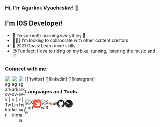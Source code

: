 
### Hi, I'm Agarkok Vyacheslav!  👋

## I'm IOS Developer!

- 🌱 I’m currently learning everything 🤣
- 🙋🏼‍♂️ I’m looking to collaborate with other content creators
- 🥅 2021 Goals: Learn more skills
- 😍 Fun fact: I love to riding on my bike, running, listening the music and IT

### Connect with me:

[<img align="left" alt="agarkov-v | Twitter" width="22px" src="https://cdn.jsdelivr.net/npm/simple-icons@v3/icons/twitter.svg" />][twitter]
[<img align="left" alt="agarkov-v | LinkedIn" width="22px" src="https://cdn.jsdelivr.net/npm/simple-icons@v3/icons/linkedin.svg" />][linkedin]
[<img align="left" alt="agarkov-v | Instagram" width="22px" src="https://cdn.jsdelivr.net/npm/simple-icons@v3/icons/instagram.svg" />][instagram]

### Languages and Tools:

<img align="left" alt="Xcode" width="26px" src="https://img.icons8.com/nolan/2x/xcode.png" />
<img align="left" alt="IOS" width="26px" src="https://raw.githubusercontent.com/github/explore/80688e429a7d4ef2fca1e82350fe8e3517d3494d/topics/swift/swift.png" />
<img align="left" alt="Swift" width="26px" src="https://img.icons8.com/nolan/2x/ios-logo.png" />
<img align="left" alt="Git" width="26px" src="https://raw.githubusercontent.com/github/explore/80688e429a7d4ef2fca1e82350fe8e3517d3494d/topics/git/git.png" />
<img align="left" alt="GitHub" width="26px" src="https://raw.githubusercontent.com/github/explore/78df643247d429f6cc873026c0622819ad797942/topics/github/github.png" />
<img align="left" alt="Terminal" width="26px" src="https://raw.githubusercontent.com/github/explore/80688e429a7d4ef2fca1e82350fe8e3517d3494d/topics/terminal/terminal.png" />

<br />
<br />
